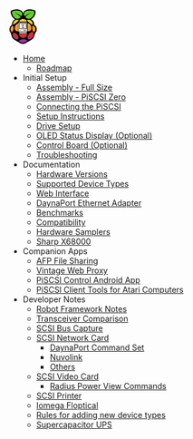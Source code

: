 <img src="images/rascsi_logo2_scaled.png" width="48">

* [Home](/piscsi/PiSCSI/wiki)
  * [Roadmap](./Roadmap)
* Initial Setup
  * [Assembly - Full Size](./Full-Size-PiSCSI-Assembly)
  * [Assembly - PiSCSI Zero](./PiSCSI-Zero-Assembly)
  * [Connecting the PiSCSI](./Connecting-the-PiSCSI)
  * [Setup Instructions](./Setup-Instructions)
  * [Drive Setup](./Drive-Setup)
  * [OLED Status Display (Optional)](./OLED-Status-Display-\(Optional\))
  * [Control Board (Optional)](./PiSCSI-Control-Board)
  * [Troubleshooting](./Troubleshooting)
* Documentation
  * [Hardware Versions](./Hardware-Versions)
  * [Supported Device Types](./Supported-Device-Types)
  * [Web Interface](./Web-Interface)
  * [DaynaPort Ethernet Adapter](./Dayna-Port-SCSI-Link)
  * [Benchmarks](./Benchmarks)
  * [Compatibility](./Compatibility)
  * [Hardware Samplers](./raSCSI-for-Hardware-Samplers)
  * [Sharp X68000](./Sharp-X68000)
* Companion Apps
  * [AFP File Sharing](./AFP-File-Sharing)
  * [Vintage Web Proxy](./Vintage-Web-Proxy)
  * [PiSCSI Control Android App](./PiSCSI-Control-Android-App)
  * [PiSCSI Client Tools for Atari Computers](./PiSCSI-Client-Tools)
* Developer Notes
  * [Robot Framework Notes](./Robot-Framework-Notes)
  * [Transceiver Comparison](./Transceiver-Comparison)
  * [SCSI Bus Capture](./SCSI-Bus-Capture)
  * [SCSI Network Card](./SCSI-Network-Card)
    * [DaynaPort Command Set](./Dayna-Port-Command-Set)
    * [Nuvolink](./Nuvolink-SCSI-Card)
    * [Others](./Other-SCSI-Network-Cards)
  * [SCSI Video Card](./PowerView---SuperView)
    * [Radius Power View Commands](./Radius-PowerView-Commands)
  * [SCSI Printer](./SCSI-Printer)
  * [Iomega Floptical](./Iomega-Floptical)
  * [Rules for adding new device types](./rules-for-adding-new-device-types)
  * [Supercapacitor UPS](./supercapacitor-ups)
